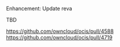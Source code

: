 Enhancement: Update reva

TBD

https://github.com/owncloud/ocis/pull/4588
https://github.com/owncloud/ocis/pull/4719
